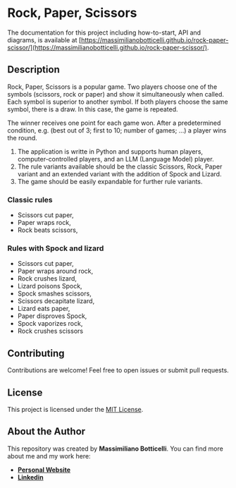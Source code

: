 # Rock, Paper, Scissors

The documentation for this project including how-to-start, API and diagrams, is available at [https://massimilianobotticelli.github.io/rock-paper-scissor/](https://massimilianobotticelli.github.io/rock-paper-scissor/).

## Description

Rock, Paper, Scissors is a popular game. Two players choose one of the symbols (scissors, rock or paper) and show it simultaneously when called. Each symbol is superior to another symbol. If both players choose the same symbol, there is a draw. In this case, the game is repeated.

The winner receives one point for each game won. After a predetermined condition, e.g. (best out of 3; first to 10; number of games; ...) a player wins the round.

1. The application is writte in Python and supports human players, computer-controlled players, and an LLM (Language Model) player.
2. The rule variants available should be the classic Scissors, Rock, Paper variant and an extended variant with the addition of Spock and Lizard.
3. The game should be easily expandable for further rule variants.

### Classic rules

- Scissors cut paper,
- Paper wraps rock,
- Rock beats scissors,

### Rules with Spock and lizard
- Scissors cut paper,
- Paper wraps around rock,
- Rock crushes lizard,
- Lizard poisons Spock,
- Spock smashes scissors,
- Scissors decapitate lizard,
- Lizard eats paper,
- Paper disproves Spock,
- Spock vaporizes rock,
- Rock crushes scissors

## Contributing

Contributions are welcome! Feel free to open issues or submit pull requests.

## License

This project is licensed under the [MIT License](LICENSE).

## About the Author

This repository was created by **Massimiliano Botticelli**. You can find more about me and my work here:

* [**Personal Website**](https://massimilianobotticelli.me/)
* [**Linkedin**](https://www.linkedin.com/in/massimilianobotticelli/)